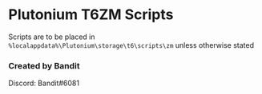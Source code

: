 # Plutonium T6ZM Scripts

Scripts are to be placed in `%localappdata%\Plutonium\storage\t6\scripts\zm` unless otherwise stated

### Created by Bandit

Discord: Bandit#6081
